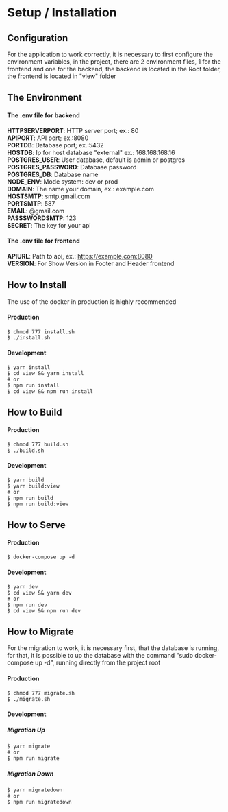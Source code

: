 # Setup / Installation

## Configuration
For the application to work correctly, it is necessary to first configure the environment variables, in the project, there are 2 environment files, 1 for the frontend and one for the backend, the backend is located in the Root folder, the frontend is located in "view" folder

## The Environment

#### The .env file for backend

**HTTPSERVERPORT**: HTTP server port; ex.: 80  
**APIPORT**: API port; ex.:8080  
**PORTDB**: Database port; ex.:5432  
**HOSTDB**: Ip for host database "external" ex.: 168.168.168.16  
**POSTGRES_USER**: User database, default is admin or postgres  
**POSTGRES_PASSWORD**: Database password  
**POSTGRES_DB**: Database name  
**NODE_ENV**: Mode system: dev or prod  
**DOMAIN**: The name your domain, ex.: example.com  
**HOSTSMTP**: smtp.gmail.com  
**PORTSMTP**: 587  
**EMAIL**: @gmail.com  
**PASSSWORDSMTP**: 123  
**SECRET**: The key for your api  

#### The .env file for frontend
**APIURL**: Path to api, ex.: https://example.com:8080  
**VERSION**: For Show Version in Footer and Header frontend

## How to Install
The use of the docker in production is highly recommended

#### Production
```shell
$ chmod 777 install.sh
$ ./install.sh
```
#### Development
```shell
$ yarn install
$ cd view && yarn install
# or
$ npm run install
$ cd view && npm run install
```

## How to Build
#### Production
```shell
$ chmod 777 build.sh
$ ./build.sh
```

#### Development
```shell
$ yarn build
$ yarn build:view
# or
$ npm run build
$ npm run build:view
```

## How to Serve

#### Production
```shell
$ docker-compose up -d
```

#### Development
```shell
$ yarn dev
$ cd view && yarn dev
# or
$ npm run dev
$ cd view && npm run dev
```

## How to Migrate
For the migration to work, it is necessary first, that the database is running, for that, it is possible to up the database with the command "sudo docker-compose up -d", running directly from the project root

#### Production
```shell
$ chmod 777 migrate.sh
$ ./migrate.sh
```

#### Development
##### Migration Up
```shell
$ yarn migrate
# or
$ npm run migrate
```
##### Migration Down
```shell
$ yarn migratedown
# or
$ npm run migratedown
```